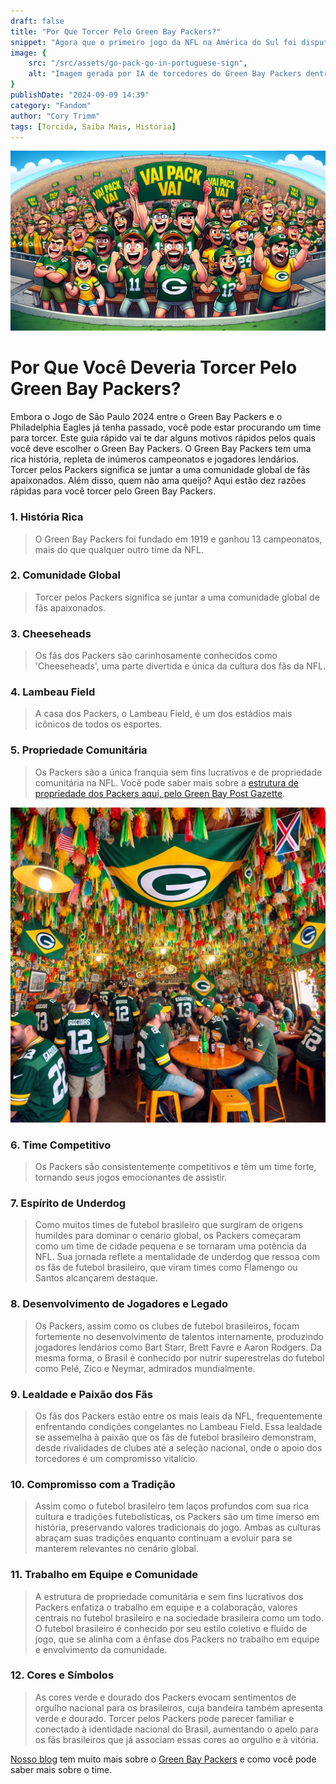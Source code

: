 ```yaml
---
draft: false
title: "Por Que Torcer Pelo Green Bay Packers?"
snippet: "Agora que o primeiro jogo da NFL na América do Sul foi disputado, você pode estar procurando um time para torcer. Leia este post para saber mais sobre por que você deve torcer pelo Green Bay Packers."
image: {
    src: "/src/assets/go-pack-go-in-portuguese-sign",
    alt: "Imagem gerada por IA de torcedores do Green Bay Packers dentro de um estádio com uma placa que diz 'Vai Pack Vai'"
}
publishDate: "2024-09-09 14:39"
category: "Fandom"
author: "Cory Trimm"
tags: [Torcida, Saiba Mais, História]
---
```


![Imagem gerada por IA de torcedores do Green Bay Packers dentro de um estádio com uma placa que diz 'Vai Pack Vai'](../../assets/go-pack-go-in-portuguese-sign.webp)

# Por Que Você Deveria Torcer Pelo Green Bay Packers?
Embora o Jogo de São Paulo 2024 entre o Green Bay Packers e o Philadelphia Eagles já tenha passado, você pode estar procurando um time para torcer. Este guia rápido vai te dar alguns motivos rápidos pelos quais você deve escolher o Green Bay Packers. O Green Bay Packers tem uma rica história, repleta de inúmeros campeonatos e jogadores lendários. Torcer pelos Packers significa se juntar a uma comunidade global de fãs apaixonados. Além disso, quem não ama queijo? Aqui estão dez razões rápidas para você torcer pelo Green Bay Packers.

### 1. História Rica
> O Green Bay Packers foi fundado em 1919 e ganhou 13 campeonatos, mais do que qualquer outro time da NFL.

### 2. Comunidade Global
> Torcer pelos Packers significa se juntar a uma comunidade global de fãs apaixonados.

### 3. Cheeseheads
> Os fãs dos Packers são carinhosamente conhecidos como 'Cheeseheads', uma parte divertida e única da cultura dos fãs da NFL.

### 4. Lambeau Field
> A casa dos Packers, o Lambeau Field, é um dos estádios mais icônicos de todos os esportes.

### 5. Propriedade Comunitária
> Os Packers são a única franquia sem fins lucrativos e de propriedade comunitária na NFL. Você pode saber mais sobre a [estrutura de propriedade dos Packers aqui, pelo Green Bay Post Gazette](https://www.packersnews.com/story/sports/nfl/packers/dougherty/2024/09/05/packers-ownership-structure-is-better-than-that-of-brazilian-soccer/75076315007/#:~:text=As%20strange%20as%20it%20might,associations%20in%20Brazilian%20soccer%20are.).

![Imagem gerada por IA de torcedores do Green Bay Packers dentro de um Boteco no Nordeste do Brasil](../../assets/packers-fans-inside-a-northeast-boteco.webp)

### 6. Time Competitivo
> Os Packers são consistentemente competitivos e têm um time forte, tornando seus jogos emocionantes de assistir.

### 7. Espírito de Underdog
> Como muitos times de futebol brasileiro que surgiram de origens humildes para dominar o cenário global, os Packers começaram como um time de cidade pequena e se tornaram uma potência da NFL. Sua jornada reflete a mentalidade de underdog que ressoa com os fãs de futebol brasileiro, que viram times como Flamengo ou Santos alcançarem destaque.

### 8. Desenvolvimento de Jogadores e Legado
> Os Packers, assim como os clubes de futebol brasileiros, focam fortemente no desenvolvimento de talentos internamente, produzindo jogadores lendários como Bart Starr, Brett Favre e Aaron Rodgers. Da mesma forma, o Brasil é conhecido por nutrir superestrelas do futebol como Pelé, Zico e Neymar, admirados mundialmente.

### 9. Lealdade e Paixão dos Fãs
> Os fãs dos Packers estão entre os mais leais da NFL, frequentemente enfrentando condições congelantes no Lambeau Field. Essa lealdade se assemelha à paixão que os fãs de futebol brasileiro demonstram, desde rivalidades de clubes até a seleção nacional, onde o apoio dos torcedores é um compromisso vitalício.

### 10. Compromisso com a Tradição
> Assim como o futebol brasileiro tem laços profundos com sua rica cultura e tradições futebolísticas, os Packers são um time imerso em história, preservando valores tradicionais do jogo. Ambas as culturas abraçam suas tradições enquanto continuam a evoluir para se manterem relevantes no cenário global.

### 11. Trabalho em Equipe e Comunidade
> A estrutura de propriedade comunitária e sem fins lucrativos dos Packers enfatiza o trabalho em equipe e a colaboração, valores centrais no futebol brasileiro e na sociedade brasileira como um todo. O futebol brasileiro é conhecido por seu estilo coletivo e fluido de jogo, que se alinha com a ênfase dos Packers no trabalho em equipe e envolvimento da comunidade.

### 12. Cores e Símbolos
> As cores verde e dourado dos Packers evocam sentimentos de orgulho nacional para os brasileiros, cuja bandeira também apresenta verde e dourado. Torcer pelos Packers pode parecer familiar e conectado à identidade nacional do Brasil, aumentando o apelo para os fãs brasileiros que já associam essas cores ao orgulho e à vitória.

[Nosso blog](/pt-BR/blog) tem muito mais sobre o [Green Bay Packers](https://packers.com) e como você pode saber mais sobre o time.
